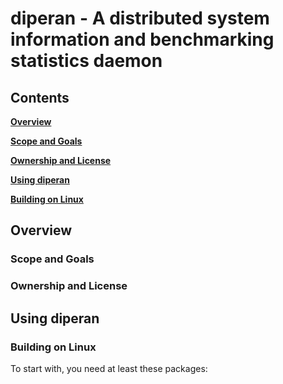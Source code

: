 # diperan - A distributed system information and benchmarking statistics daemon

## Contents


**[Overview](#overview)**

**[Scope and Goals](#scope-and-goals)**

**[Ownership and License](#ownership-and-license)**

**[Using diperan](#using-diperan)**

**[Building on Linux](#building-on-linux)**


## Overview

### Scope and Goals

### Ownership and License

## Using diperan

### Building on Linux

To start with, you need at least these packages:
